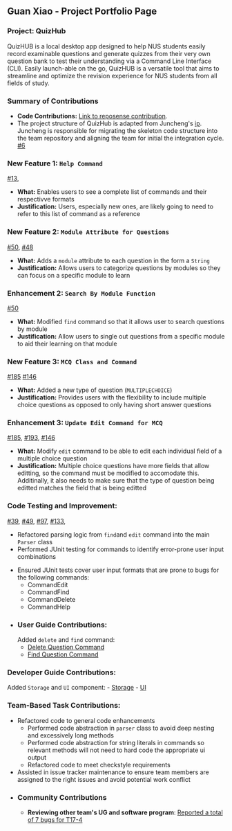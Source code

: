 ## Guan Xiao - Project Portfolio Page

### Project: QuizHub
QuizHUB is a local desktop app designed to help NUS students easily record examinable questions and generate quizzes
from their very own question bank to test their understanding via a Command Line Interface (CLI). Easily launch-able
on the go, QuizHUB is a versatile tool that aims to streamline and optimize the revision experience for NUS students
from all fields of study.

### Summary of Contributions
- **Code Contributions:** [Link to reposense contribution](https://nus-cs2113-ay2324s1.github.io/tp-dashboard/?search=&sort=groupTitle&sortWithin=title&timeframe=commit&mergegroup=&groupSelect=groupByRepos&breakdown=true&checkedFileTypes=docs~functional-code~test-code&since=2023-09-22&tabOpen=true&tabType=authorship&tabAuthor=StevenGX12&tabRepo=AY2324S1-CS2113-W12-1%2Ftp%5Bmaster%5D&authorshipIsMergeGroup=false&authorshipFileTypes=docs~functional-code~test-code&authorshipIsBinaryFileTypeChecked=false&authorshipIsIgnoredFilesChecked=false).
- The project structure of QuizHub is adapted from Juncheng's [ip](https://github.com/spinoandraptos/ip). Juncheng is
  responsible for migrating the skeleton code structure into the team repository and aligning the team for initial
  the integration cycle. [#6](https://github.com/AY2324S1-CS2113-W12-1/tp/pull/6)
### New Feature 1: `Help Command`
  [#13](https://github.com/AY2324S1-CS2113-W12-1/tp/pull/13),
  - **What:** Enables users to see a complete list of commands and their respectivve formats
  - **Justification:** Users, especially new ones, are likely going to need to refer to this list of command as a reference
### New Feature 2: `Module Attribute for Questions`
  [#50](https://github.com/AY2324S1-CS2113-W12-1/tp/pull/50),
  [#48](https://github.com/AY2324S1-CS2113-W12-1/tp/issues/48)
  - **What:** Adds a `module` attribute to each question in the form a `String`
  - **Justification:** Allows users to categorize questions by modules so they can focus on a specific module to learn 
### Enhancement 2: `Search By Module Function`
  [#50](https://github.com/AY2324S1-CS2113-W12-1/tp/pull/50)
  - **What:** Modified `find` command so that it allows user to search questions by module
  - **Justification:** Allow users to single out questions from a specific module to aid their learning on that module
### New Feature 3: `MCQ Class and Command`
  [#185](https://github.com/AY2324S1-CS2113-W12-1/tp/pull/185)
  [#146](https://github.com/AY2324S1-CS2113-W12-1/tp/issues/146)
  - **What:** Added a new type of question (`MULTIPLECHOICE`)
  - **Justification:** Provides users with the flexibility to include multiple choice questions as opposed to only having short answer questions
### Enhancement 3: `Update Edit Command for MCQ`
  [#185](https://github.com/AY2324S1-CS2113-W12-1/tp/pull/185),
  [#193](https://github.com/AY2324S1-CS2113-W12-1/tp/pull/193),
  [#146](https://github.com/AY2324S1-CS2113-W12-1/tp/issues/146)
  - **What:** Modify `edit` command to be able to edit each individual field of a multiple choice question
  - **Justification:** Multiple choice questions have more fields that allow editting, so the command must be modified to accomodate this. Additinally, it also needs to make sure that the type of question being editted matches the field that is being editted
### Code Testing and Improvement:
  [#39](https://github.com/AY2324S1-CS2113-W12-1/tp/pull/39),
  [#49](https://github.com/AY2324S1-CS2113-W12-1/tp/pull/49),
  [#97](https://github.com/AY2324S1-CS2113-W12-1/tp/pull/97),
  [#133](https://github.com/AY2324S1-CS2113-W12-1/tp/pull/133),
  * Refactored parsing logic from `find`and `edit` command into the main `Parser` class
  * Performed JUnit testing for commands to identify error-prone user input combinations
  - Ensured JUnit tests cover user input formats that are prone to bugs for the following commands:
    * CommandEdit
    * CommandFind
    * CommandDelete
    * CommandHelp
- ### User Guide Contributions:
  Added `delete` and `find` command:
    - [Delete Question Command](https://github.com/AY2324S1-CS2113-W12-1/tp/blob/master/docs/UserGuide.md#delete-questions-delete)
    - [Find Question Command](https://github.com/AY2324S1-CS2113-W12-1/tp/blob/master/docs/UserGuide.md#find-questionanswermodule-find)
### Developer Guide Contributions:
  Added `Storage` and `UI` component:
    - [Storage](https://github.com/AY2324S1-CS2113-W12-1/tp/blob/master/docs/DeveloperGuide.md#storage-component)
    - [UI](https://github.com/AY2324S1-CS2113-W12-1/tp/blob/master/docs/DeveloperGuide.md#ui-component)

### Team-Based Task Contributions:
  - Refactored code to general code enhancements
    * Performed code abstraction in `parser` class to avoid deep nesting and excessively long methods
    * Performed code abstraction for string literals in commands so relevant methods will not need to hard code 
    the appropriate ui output
    * Refactored code to meet checkstyle requirements
  - Assisted in issue tracker maintenance to ensure team members are assigned to the right issues and avoid 
  potential work conflict
- ### Community Contributions
    - **Reviewing other team's UG and software program**: [Reported a total of 7 bugs for T17-4](https://github.com/StevenGX12/ped/issues)